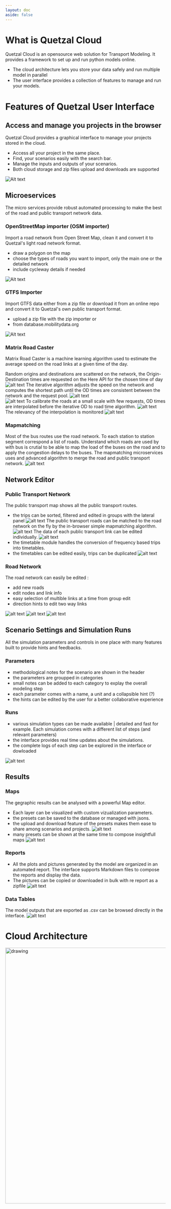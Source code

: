 ```yaml
---
layout: doc
aside: false
---
```

# What is Quetzal Cloud
Quetzal Cloud is an opensource web solution for Transport Modeling. It provides a framework to set up and run python models online. 
 * The cloud architecture lets you store your data safely and run multiple model in parallel
 * The user interface provides a collection of features to manage and run your models.

# Features of Quetzal User Interface
## Access and manage you projects in the browser
Quetzal Cloud provides a graphical interface to manage your projects stored in the cloud.
* Access all your project in the same place. 
* Find, your scenarios easily with the search bar. 
* Manage the inputs and outputs of your scenarios.
* Both cloud storage and zip files upload and downloads are supported

![Alt text](/other/load_project_0.png)

## Microeservices
The micro services provide robust automated processing to make the best of the road and public transport network data.
### OpenStreetMap importer (OSM importer)
Import a road network from Open Street Map, clean it and convert it to Quetzal's light road network format.
* draw a polygon on the map
* choose the types of roads you want to import, only the main one or the detailed network
* include cycleway details if needed

![Alt text](/other/microservices.png)

### GTFS Importer
Import GTFS data either from a zip file or download it from an online repo and convert it to Quetzal's own public transport format.
* upload a zip file with the zip importer or 
* from database.mobilitydata.org

![Alt text](/other/gtfs_importer.png)

### Matrix Road Caster

Matrix Road Caster is a machine learning algorithm used to estimate the average speed on the road links at a given time of the day.

Random origins and destinations are scattered on the network, the Origin-Destination times are requested on the Here API for the chosen time of day
![alt text](/here/1_HERE_zones_centroids.png)
The iterative algorithm adjusts the speed on the network and computes the shortest path until the OD times are consistent between the network and the request pool.
![alt text](/here/2_HERE_iteration_error.png)  
![alt text](/here/3_HERE_road_calibration.png) 
To calibrate the roads at a small scale with few requests, OD times are interpolated before the iterative OD to road time algorithm.
![alt text](/here/4_HERE_OD_prediction_1.png) 
The relevancy of the interpolation is monitored
![alt text](/here/5_HERE_model_calibration.png)

### Mapmatching

Most of the bus routes use the road network. To each station to station segment correspond a list of roads. Understand which roads are used by with bus is crutial to be able to map the load of the buses on the road and to apply the congestion delays to the buses. The mapmatching microservices uses and advanced algorithm to merge the road and public transport network.
![alt text](/other/mapmatching.png)

## Network Editor

### Public Transport Network
The public transport map shows all the public transport routes.
* the trips can be sorted, filtered and edited in groups with the lateral panel
![alt text](/network_editor/pt_network_map.png)
The public transport roads can be matched to the road network on the fly by the in-browser simple mapmatching algorithm.
![alt text](/network_editor/front_mapmatching.png)
The data of each public transport link can be edited individually.
![alt text](/network_editor/front_mapmatching.png)
* the timetable module handles the conversion of frequency based trips into timetables. 
* the timetables can be edited easily, trips can be duplicated 
![alt text](/network_editor/timetable.png)

### Road Network
The road network can easily be edited :
* add new roads
* edit nodes and link info
* easy selection of multible links at a time from group edit
* direction hints to edit two way links

![alt text](/network_editor/road.png)
![alt text](/network_editor/road_edit.png)
![alt text](/network_editor/road_group_edit.png)

## Scenario Settings and Simulation Runs

All the simulation parameters and controls in one place with many features built to provide hints and feedbacks.

### Parameters
* methodological notes for the scenario are shown in the header
* the parameters are groupped in categories 
* small notes can be added to each category to explay the overall modeling step
* each parameter comes with a name, a unit and a collapsible hint (?)
* the hints can be edited by the user for a better collaborative experience

### Runs
* various simulation types can be made available | detailed and fast for example. Each simulation comes with a different list of steps (and relevant parameters)
* the interface provides real time updates about the simulations. 
* the complete logs of each step can be explored in the interface or dowloaded

![alt text](/run/run.png)

## Results
### Maps
The gegraphic results can be analysed with a powerful Map editor.
* Each layer can be visualized with custom vizualization parameters.
* the presets can be saved to the database or managed with jsons.
* the upload and download feature of the presets makes them ease to share among scenarios and projects.
![alt text](/results/road_speed_map.png)
* many presets can be shown at the same time to compose insightfull maps
![alt text](/results/map_composer.png)
### Reports
* All the plots and pictures generated by the model are organized in an automated report. The interface supports Markdown files to compose the reports and display the data. 
* The pictures can be copied or downloaded in bulk with re report as a zipfile
![alt text](/results/pictures.png)
### Data Tables
The model outputs that are exported as .csv can be browsed directly in the interface.
![alt text](/results/result_table.png)

# Cloud Architecture
<img src="/api.svg" alt="drawing" width="800"/>